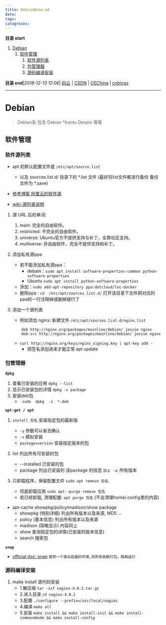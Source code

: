 ```yaml
---
title: DebianBase.md
date: 
tags: 
catagroies: 
---
```


**目录 start**
 
1. [Debian](#debian)
    1. [软件管理](#软件管理)
        1. [软件源列表](#软件源列表)
        1. [包管理器](#包管理器)
        1. [源码编译安装](#源码编译安装)

**目录 end**|_2018-12-13 12:06_| [码云](https://gitee.com/gin9) | [CSDN](http://blog.csdn.net/kcp606) | [OSChina](https://my.oschina.net/kcp1104) | [cnblogs](http://www.cnblogs.com/kuangcp)
****************************************
# Debian 
> Debian系 包含 Debian *buntu Deepin 等等

## 软件管理
### 软件源列表
- apt 的默认配置文件是 `/etc/apt/source.list`
    - 以及 sources.list.d/ 目录下的 *.list 文件 (最好将list文件都进行备份 备份文件为 *.save)

- [参考博客 阿里云的软件源](https://hacpai.com/article/1482807364546?p=1&m=0)
- [wiki-源列表说明](http://wiki.ubuntu.com.cn/%E6%BA%90%E5%88%97%E8%A1%A8)

1. 源 URL 后的单词: 
    1. main: 完全的自由软件。
    1. restricted: 不完全的自由软件。
    1. universe: Ubuntu官方不提供支持与补丁，全靠社区支持。
    1. multiverse: 非自由软件，完全不提供支持和补丁。

1. 添加私有源ppa
    - 若不能添加私有源ppa：
        - debain：`sudo apt install software-properties-common python-software-properties`
        - Ubuntu `sudo apt install python-software-properties`
    - 添加：`sudo add-apt-repository ppa:dotcloud/lxc-docker `
	- 删除ppa : `cd  /etc/apt/sources.list.d/` 打开该目录下文件把对应的ppa的一行注释掉或删掉就行了


1. 添加一个源列表
    - 例如添加 nginx: 新建文件 `/etc/apt/sources.list.d/nginx.list` 
    ```
        deb http://nginx.org/packages/mainline/debian/ jessie nginx
        deb-src http://nginx.org/packages/mainline/debian/ jessie nginx
    ```
    - `curl http://nginx.org/keys/nginx_signing.key | apt-key add -`
        - 把签名添加进来才能正常 apt update

### 包管理器
**`dpkg`**
1. 查看已安装的应用 `dpkg --list`
1. 显示已安装包的详情 `dpkg -s package`
1. 安装deb包
	- ` sudo  dpkg  -i  *.deb`

**`apt-get / apt`**
1. `install 包名`  安装指定包的最新版
    - `-y` 参数可以省去确认
    - `-s` 模拟安装
    - `package=version` 安装指定版本的包

1. list 列出所有可安装的包
    - --installed 已安装的包
    - package 列出已安装的 该package 的信息 `加上 -a`: 所有版本

1. 只卸载程序，保留配置文件 `sudo apt remove 包名`
    - 彻底卸载应用 `sudo apt--purge remove 包名`
    - 若已经卸载, 清理配置: `apt purge 包名` (不会清理home/.config里的内容)

- apt-cache showpkg/policy/madison/show package
    - showpkg (特别详细) 列出所有版本以及来源, MD5 ...
    - policy (基本信息) 列出所有版本以及来源
    - madison (简略显示) 内容同上
    - show 查询指定包的详情(已安装的版本信息)
    - search 搜索包

**`snap`**
- [official doc: snap](https://snapcraft.io/docs/core/usage) `提供一个类似容器的环境,将所有依赖打包，隔离运行`

### 源码编译安装
1. make install 源代码安装
    - 1.解压缩 `tar -zxf nagios-4.0.2.tar.gz ` 
    - 2.进入目录 `cd nagios-4.0.2`
    - 3.配置 `./configure --prefix=/usr/local/nagios  ` 
    - 4.编译 `make all`
    - 5.安装 `make install && make install-init && make install-commandmode && make install-config`
